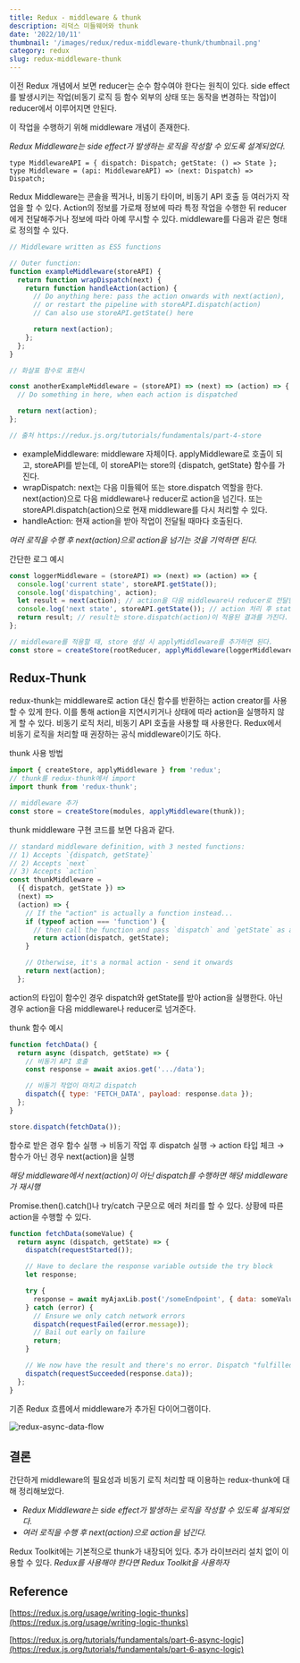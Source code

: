 ```yaml
---
title: Redux - middleware & thunk
description: 리덕스 미들웨어와 thunk
date: '2022/10/11'
thumbnail: '/images/redux/redux-middleware-thunk/thumbnail.png'
category: redux
slug: redux-middleware-thunk
---
```


이전 Redux 개념에서 보면 reducer는 순수 함수여야 한다는 원칙이 있다. side effect를 발생시키는 작업(비동기 로직 등 함수 외부의 상태 또는 동작을 변경하는 작업)이 reducer에서 이루어지면 안된다.

이 작업을 수행하기 위해 middleware 개념이 존재한다.

_Redux Middleware는 side effect가 발생하는 로직을 작성할 수 있도록 설계되었다._

```tsx
type MiddlewareAPI = { dispatch: Dispatch; getState: () => State };
type Middleware = (api: MiddlewareAPI) => (next: Dispatch) => Dispatch;
```

Redux Middleware는 콘솔을 찍거나, 비동기 타이머, 비동기 API 호출 등 여러가지 작업을 할 수 있다. Action의 정보를 가로채 정보에 따라 특정 작업을 수행한 뒤 reducer에게 전달해주거나 정보에 따라 아예 무시할 수 있다. middleware를 다음과 같은 형태로 정의할 수 있다.

```jsx
// Middleware written as ES5 functions

// Outer function:
function exampleMiddleware(storeAPI) {
  return function wrapDispatch(next) {
    return function handleAction(action) {
      // Do anything here: pass the action onwards with next(action),
      // or restart the pipeline with storeAPI.dispatch(action)
      // Can also use storeAPI.getState() here

      return next(action);
    };
  };
}

// 화살표 함수로 표현시

const anotherExampleMiddleware = (storeAPI) => (next) => (action) => {
  // Do something in here, when each action is dispatched

  return next(action);
};

// 출처 https://redux.js.org/tutorials/fundamentals/part-4-store
```

- exampleMiddleware: middleware 자체이다. applyMiddleware로 호출이 되고, storeAPI를 받는데, 이 storeAPI는 store의 {dispatch, getState} 함수를 가진다.
- wrapDispatch: next는 다음 미들웨어 또는 store.dispatch 역할을 한다. next(action)으로 다음 middleware나 reducer로 action을 넘긴다. 또는 storeAPI.dispatch(action)으로 현재 middleware를 다시 처리할 수 있다.
- handleAction: 현재 action을 받아 작업이 전달될 때마다 호출된다.

_여러 로직을 수행 후 next(action)으로 action을 넘기는 것을 기억하면 된다._

간단한 로그 예시

```jsx
const loggerMiddleware = (storeAPI) => (next) => (action) => {
  console.log('current state', storeAPI.getState());
  console.log('dispatching', action);
  let result = next(action); // action을 다음 middleware나 reducer로 전달한다.
  console.log('next state', storeAPI.getState()); // action 처리 후 state 값을 가져온다.
  return result; // result는 store.dispatch(action)이 적용된 결과를 가진다.
};

// middleware를 적용할 때, store 생성 시 applyMiddleware를 추가하면 된다.
const store = createStore(rootReducer, applyMiddleware(loggerMiddleware));
```

## Redux-Thunk

redux-thunk는 middleware로 action 대신 함수를 반환하는 action creator를 사용할 수 있게 한다. 이를 통해 action을 지연시키거나 상태에 따라 action을 실행하지 않게 할 수 있다. 비동기 로직 처리, 비동기 API 호출을 사용할 때 사용한다. Redux에서 비동기 로직을 처리할 때 권장하는 공식 middleware이기도 하다.

thunk 사용 방법

```jsx
import { createStore, applyMiddleware } from 'redux';
// thunk를 redux-thunk에서 import
import thunk from 'redux-thunk';

// middleware 추가
const store = createStore(modules, applyMiddleware(thunk));
```

thunk middleware 구현 코드를 보면 다음과 같다.

```jsx
// standard middleware definition, with 3 nested functions:
// 1) Accepts `{dispatch, getState}`
// 2) Accepts `next`
// 3) Accepts `action`
const thunkMiddleware =
  ({ dispatch, getState }) =>
  (next) =>
  (action) => {
    // If the "action" is actually a function instead...
    if (typeof action === 'function') {
      // then call the function and pass `dispatch` and `getState` as arguments
      return action(dispatch, getState);
    }

    // Otherwise, it's a normal action - send it onwards
    return next(action);
  };
```

action의 타입이 함수인 경우 dispatch와 getState를 받아 action을 실행한다. 아닌 경우 action을 다음 middleware나 reducer로 넘겨준다.

thunk 함수 예시

```jsx
function fetchData() {
  return async (dispatch, getState) => {
    // 비동기 API 호출
    const response = await axios.get('.../data');

    // 비동기 작업이 마치고 dispatch
    dispatch({ type: 'FETCH_DATA', payload: response.data });
  };
}

store.dispatch(fetchData());
```

함수로 받은 경우 함수 실행 → 비동기 작업 후 dispatch 실행 → action 타입 체크 → 함수가 아닌 경우 next(action)을 실행

_해당 middleware에서 next(action)이 아닌 dispatch를 수행하면 해당 middleware가 재시행_

Promise.then().catch()나 try/catch 구문으로 에러 처리를 할 수 있다. 상황에 따른 action을 수행할 수 있다.

```jsx
function fetchData(someValue) {
  return async (dispatch, getState) => {
    dispatch(requestStarted());

    // Have to declare the response variable outside the try block
    let response;

    try {
      response = await myAjaxLib.post('/someEndpoint', { data: someValue });
    } catch (error) {
      // Ensure we only catch network errors
      dispatch(requestFailed(error.message));
      // Bail out early on failure
      return;
    }

    // We now have the result and there's no error. Dispatch "fulfilled".
    dispatch(requestSucceeded(response.data));
  };
}
```

기존 Redux 흐름에서 middleware가 추가된 다이어그램이다.

![redux-async-data-flow](/images/redux/redux-middleware-thunk/redux-async-data-flow.gif)

## 결론

간단하게 middleware의 필요성과 비동기 로직 처리할 때 이용하는 redux-thunk에 대해 정리해보았다.

- _Redux Middleware는 side effect가 발생하는 로직을 작성할 수 있도록 설계되었다._
- _여러 로직을 수행 후 next(action)으로 action을 넘긴다._

Redux Toolkit에는 기본적으로 thunk가 내장되어 있다. 추가 라이브러리 설치 없이 이용할 수 있다.
_Redux를 사용해야 한다면 Redux Toolkit을 사용하자_

## Reference

[https://redux.js.org/usage/writing-logic-thunks](https://redux.js.org/usage/writing-logic-thunks)

[https://redux.js.org/tutorials/fundamentals/part-6-async-logic](https://redux.js.org/tutorials/fundamentals/part-6-async-logic)
